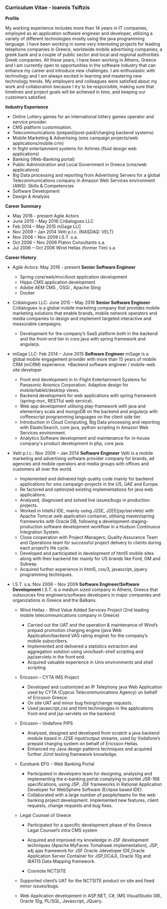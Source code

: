 ### Curriculum Vitae - Ioannis Tsiftzis

**Profile**

My working experience includes more than 14 years in IT companies, employed as an application software engineer and developer, utilizing a variety of different technologies mostly using the java programming language. I have been working in some very interesting projects for leading telephone companies in Greece, worldwide mobile advertising companies, a greek bank and a couple of public sector and local and regional authorities Greek companies.
All these years, I have been working in Athens, Greece and I am currently open to opportunities in the software industry that can enhance my career and introduce new challenges. I am enthusiastic with technology and I am always excited in learning and mastering new technology trends.
My employers and colleagues were satisfied about my work and collaboration because I try to be responsible, making sure that timelines and project goals will be achieved in time, and keeping our customers satisfied.

**Industry Experience**

* Online Lottery games for an international lottery games operator and service provider.
* CMS platform customisation.
* Telecommunications (prepaid/post-paid/charging backend systems)
* Mobile Marketing & Advertising (sms campaign projects/web applications/mobile crm)
* In flight entertainment systems for Airlines (fluid design web applications)
* Banking (Web-Banking portal)
* Public Administration and Local Government in Greece (cms/web applications)
* Big Data processing and reporting from Advertising Servers for a global Telecommunications company in Amazon Web Services environment (AWS).
Skills & Competencies
* Software Development
* Design & Analysis

**Career Summary**

* May 2016 - present
	Agile Actors
* June 2015 – May  2016
	C/dialogues LLC
* Feb 2014 – May 2015
  mGage LLC
* Nov 2009 – Jan 2014
  Velti p.l.c. (NASDAQ: VELT)
* Nov 2006 – Nov 2009
  I.S.T. s.a.
* Oct 2006 – Nov 2006
	Platon Consultants s.a.
* Jul 2006 – Oct 2006
	Wind Hellas (former Tim) s.a.

**Career History**

* Agile Actors: May 2016 - present **Senior Software Engineer**
	* Spring core/web/mvc/boot application development
	* Hippo CMS application development
	* Adobe AEM CMS , OSGi , Apache Sling
	* Docker
	
* C/dialogues LLC: June 2015 – May 2016 **Senior Software Engineer**
C/dialogues is a global mobile marketing company that provides mobile marketing solutions that enable brands, mobile network operators and media companies to design and implement targeted interactive and measurable campaigns.
	* Development for the company’s SaaS platform both in the backend and the front-end tier in core java with spring framework and angularjs.

* mGage LLC: Feb 2014 – June 2015 **Software Engineer**
mGage is a global mobile engagement provider with more than 15 years of mobile CRM (mCRM) experience.
	*Backend software engineer / mobile-web site developer
	* Front end development in In-Flight Entertainment Systems for Panasonic Avionics Corporation. Adaptive design for mobile/tablet/desktop views.
	* Backend development for web applications with spring framework (spring-mvc, RESTful web service).
	* Web app development utilising play-framework with java and elementary scala and mongoDB on the backend and angularjs with coffeescript programming languages on the client side tier.
	* Introduction in Cloud Computing, Big Data processing and reporting with ElasticSearch, core java, python scripting in Amazon Web Services environment.
	* Analytics Software development and maintenance for in-house company's product development in php, core java.
	
* Velti p.l.c.: Nov 2009 – Jan 2014 **Software Engineer**
Velti is a mobile marketing and advertising software provider company for brands, ad agencies and mobile operators and media groups with offices and customers all over the world.
	* Implemented and delivered high quality code mainly for backend applications for sms campaign-projects in the US, UAE and Europe.
	* Re factored and optimized existing implementations for java web applications.
	* Analysed, diagnosed and solved live issues/bugs in production projects.
	* Worked in IntelliJ IDE, mainly using J2SE, J2EE(jsp/servlets) with Apache Tomcat web application container, utilising maven/spring frameworks with Oracle
	DB, following a development-staging-production software development workflow in a Hudson Continuous Integration System.
	* Close cooperation with Project Managers, Quality Assurance Team and Operations team for successful project delivery to clients during each project’s life
	cycle.
	* Developed and participated in development of html5 mobile sites along with their backend tier mainly for US brands like Ford, GM and Subway.
	* Acquired further experience in html5, css/3, javascript, jquery programming techniques.
	
* I.S.T. s.a.:Nov 2006 – Nov 2009 **Software Engineer/Software Development**
I.S.T. is a medium sized company in Athens, Greece that outsources fine engineers/software developers in major companies and organizations in Greece and the
Balkans.
	* Wind Hellas - Wind Value Added Services Project
	(2nd leading mobile telecommunications company in Greece)
		* Carried out the UAT and the operation & maintenance of Wind’s prepaid promotion charging engine (java Web Application/backend VAS rating engine) for the company’s mobile subscribers.
		* Implemented and delivered a statistics extraction and aggregation solution using unix/bash-shell scripting and jsp/servlets in the front end.
		* Acquired valuable experience in Unix environments and shell scripting.
		
	* Ericsson – CYTA IMS Project
		* Developed and customized an IP Telephony java Web Application used by CYTA (Cyprus Telecommunications Agency) on behalf of Ericsson Greece.
		* On site UAT and minor bug fixing/change requests.
		* Used javascript,css and html technologies in the applications front-end and jsp-servlets on the backend.
		
	* Ericsson – Vodafone PIPS
		* Analysed, designed and developed from scratch a java backend module based in J2SE input/output streams, used by Vodafone’s prepaid charging system
		on behalf of Ericsson Hellas.
		* Enhanced my Java design patterns techniques and acquired further JUnit testing framework knowledge.
		
	* Eurobank EFG – Web Banking Portal
		* Participated in developers team for designing, analysing and implementing the e-banking portal complying to portlet JSR-168 specifications, using
		JSP, JSF frameworks in Rational Application Developer for WebSphere Software (Eclipse based IDE).
		* Collaborated with a large number of people/teams for the web banking project development. Implemented new features, client requests, change
		requests and bug fixes.
		
	* Legal Counsel of Greece 
		* Participated for a specific development phase of the Greece Legal Counsel’s intra CMS system
		* Acquired and improved my knowledge in JSF development techniques (Apache MyFaces Tomahawk implementation), JSP, a4j ajax framework for JSF Oracle
		Jdeveloper IDE,Oracle Application Server Container for JSP,OC4J), Oracle 10g and iBATIS Data Mapping framework.
 
        * Cosmote NCTSITE
	* Supported client’s UAT for the NCTSITE product on site and fixed minor issues/bugs.
	* Web Application development in ASP.NET, C#, (MS VisualStudio 08), Oracle 10g, PL/SQL, Javascript, JQuery.

